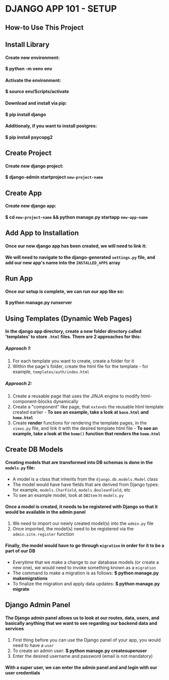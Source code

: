 # DJANGO APP 101 - SETUP

## How-to Use This Project
#### 

## Install Library
#### Create new environment:
**$     python -m venv env**
#### Activate the environment:
**$     source env/Scripts/activate**
#### Download and install via pip:
**$     pip install django**
#### Additionaly, if you want to install postgres:
**$     pip install psycopg2**

## Create Project
#### Create new django project:
**$     django-admin startproject `new-project-name`**

## Create App
#### Create new django app:
**$     cd `new-project-name` && python manage.py startapp `new-app-name`**

## Add App to Installation
#### Once our new django app has been created, we will need to link it:
**We will need to navigate to the django-generated `settings.py` file, and add our new app's name into the `INSTALLED_APPS` array**

## Run App
#### Once our setup is complete, we can run our app like so:
**$     python manage.py runserver**

## Using Templates (Dynamic Web Pages)
#### In the django app directory, create a new folder directory called 'templates' to store `.html` files. There are 2 approaches for this:
##### Approach 1:
1. For each template you want to create, create a folder for it
2. Within the page's folder, create the html file for the template - for example, `templates/auth/index.html`

##### Approach 2:
1. Create a reusable page that uses the JINJA engine to modify html-component-blocks dynamically
2. Create a "component" like page, that `extends` the reusable html template created earlier - **To see an example, take a look at `base.html` and `home.html`**
3. Create **render** functions for rendering the template pages, in the `views.py` file, and link it with the desired template html file - **To see an example, take a look at the `home()` function that renders the `home.html`**

## Create DB Models
#### Creating models that are transformed into DB schemas is done in the `models.py` file:
- A model is a class that inherits from the `django.db.models.Model` class
- The model would have have fields that are derived from Django types: for example, `models.CharField`, `models.BooleanField`, etc
- To see an example model, look at `DBItem` in `models.py`

#### Once a model is created, it needs to be registered with Django so that it would be available in the admin panel
1. We need to import our newly created model(s) into the `admin.py` file
2. Once imported, the model(s) need to be registered via the `admin.site.register` function

#### Finally, the model would have to go through `migration` in order for it to be a part of our DB
- Everytime that we make a change to our database models (or create a new one), we would need to invoke something known as a `migration` 
- The command to make a migration is as follows: **$     python manage.py makemigrations**
- To finalize the migration and apply  data updates: **$     python manage.py migrate**

## Django Admin Panel
#### The Django admin panel allows us to look at our routes, data, users, and basically anything that we want to see regarding our backend data and services
1. First thing before you can use the Django panel of your app, you would need to have a `user`
2. To create an admin user: **$     python manage.py createsuperuser**
3. Enter the desired username and password (email is not mandatory)

#### With a super user, we can enter the admin panel and and login with our user credentials